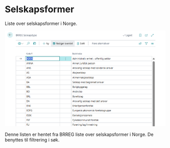 # Selskapsformer

Liste over selskapsformer i Norge.

![Brreg selskapsformer](../media/brreg-setup-corporate-forms-list.png)

Denne listen er hentet fra BRREG liste over selskapsformer i Norge. De benyttes til filtrering i søk.

